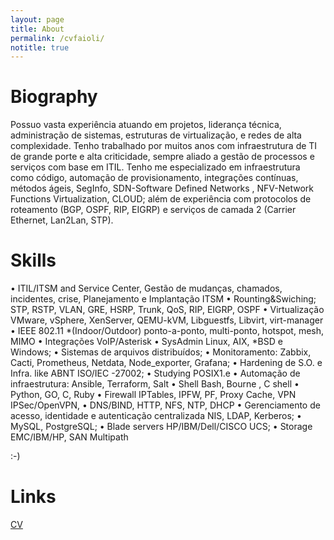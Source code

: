 ```yaml
---
layout: page
title: About
permalink: /cvfaioli/
notitle: true
---
```

# Biography
Possuo vasta experiência atuando em projetos, liderança técnica, administração de sistemas, estruturas de virtualização, e redes de alta complexidade. Tenho trabalhado por muitos anos com infraestrutura de TI de grande porte e alta criticidade, sempre aliado a gestão de processos e serviços com base em ITIL. Tenho me especializado em infraestrutura como código, automação de provisionamento, integrações contínuas, métodos ágeis, SegInfo, SDN-Software Defined Networks , NFV-Network Functions Virtualization, CLOUD; além de experiência com protocolos de roteamento (BGP, OSPF, RIP, EIGRP) e serviços de camada 2 (Carrier Ethernet, Lan2Lan, STP).

# Skills
• ITIL/ITSM and Service Center, Gestão de mudanças, chamados, incidentes, crise, Planejamento e Implantação ITSM
• Rounting&Swiching; STP, RSTP, VLAN, GRE, HSRP, Trunk, QoS, RIP, EIGRP, OSPF
• Virtualização VMware, vSphere, XenServer, QEMU-kVM, Libguestfs, Libvirt, virt-manager
• IEEE 802.11 *(Indoor/Outdoor) ponto-a-ponto, multi-ponto, hotspot, mesh, MIMO
• Integrações VoIP/Asterisk
• SysAdmin Linux, AIX, *BSD e Windows;
• Sistemas de arquivos distribuídos;
• Monitoramento: Zabbix, Cacti, Prometheus, Netdata, Node_exporter, Grafana;
• Hardening de S.O. e Infra. like ABNT ISO/IEC -27002;
• Studying POSIX1.e
• Automação de infraestrutura: Ansible, Terraform, Salt
• Shell Bash, Bourne , C shell
• Python, GO, C, Ruby
• Firewall IPTables, IPFW, PF, Proxy Cache, VPN IPSec/OpenVPN,
• DNS/BIND, HTTP, NFS, NTP, DHCP
• Gerenciamento de acesso, identidade e autenticação centralizada NIS, LDAP, Kerberos;
• MySQL, PostgreSQL;
• Blade servers HP/IBM/Dell/CISCO UCS;
• Storage EMC/IBM/HP, SAN Multipath

:-)

# Links
<div style="text-align: left">
    <a class="cvfaioli" href="{{ site.baseurl }}/resources/content/cvfaioli.pdf" target="_blank">
      <i class="fa fa-download"></i> CV
    </a>
    <a class="link" href="mailto:thiago@tcpip.net.br" target="_blank">
      <i class="fa fa-envelope"></i>
    </a>
    <a class="link" href='http://tcpip.net.br' target="_blank">
      <i class="fa fa-camera-retro"></i>
    </a>
    <a class="link" href='http://twitter.com/ttfx_' target="_blank">
      <i class="fa fa-twitter"></i>
    </a> 
    <a class="link" href='http://linkedin.com/in/thiagofaioli' target="_blank">
      <i class="fa fa-linkedin"></i>
    </a> 
</div>
